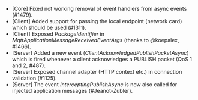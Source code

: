 * [Core] Fixed not working removal of event handlers from async events (#1479).
* [Client] Added support for passing the local endpoint (network card) which should be used (#1311).
* [Client] Exposed _PackageIdentifier_ in _MqttApplicationMessageReceivedEventArgs_ (thanks to @koepalex, #1466).
* [Server] Added a new event (_ClientAcknowledgedPublishPacketAsync_) which is fired whenever a client acknowledges a PUBLISH packet (QoS 1 and 2, #487).
* [Server] Exposed channel adapter (HTTP context etc.) in connection validation (#1125).
* [Server] The event _InterceptingPublishAsync_ is now also called for injected application messages (#Jeanot-Zubler).
